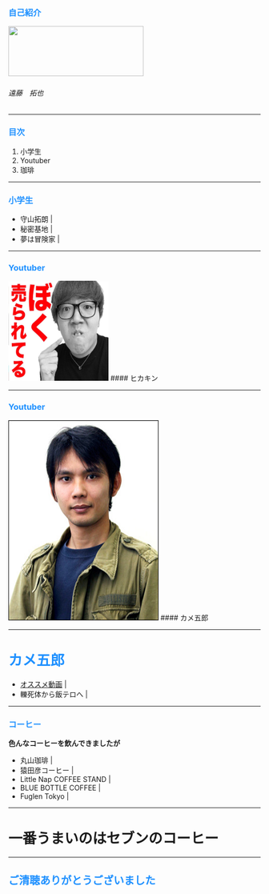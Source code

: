 
### <font color="DodgerBlue">自己紹介</font>

<img src=https://bytebucket.org/u_nation/p-reifiedtypeparameters/raw/85b924af1ffe227dff7df8949ffa1a2f49acb45d/assets/logomark.png width=270px height=100px>

###### 遠藤　拓也

---

### <font color="DodgerBlue">目次</font>

1. 小学生
2. Youtuber
3. 珈琲

---

### <font color="DodgerBlue">小学生</font>

- 守山拓朗 |
- 秘密基地 |
- 夢は冒険家 |

---

### <font color="DodgerBlue">Youtuber</font>

<img src=https://raw.githubusercontent.com/u-nation/self-intro/master/assets/hikakin.jpeg width=200px height=200px>
#### ヒカキン

---

### <font color="DodgerBlue">Youtuber</font>

<img src=https://raw.githubusercontent.com/u-nation/self-intro/master/assets/pic_kamegoro_main.jpg width=300px height=400px>
#### カメ五郎 

---

# <font color="DodgerBlue">カメ五郎</font>

- [オススメ動画](https://youtu.be/u6SRxUfYahQ) |
- 轢死体から飯テロへ |


---

### <font color="DodgerBlue">コーヒー</font>
**色んなコーヒーを飲んできましたが**

- 丸山珈琲 |
- 猿田彦コーヒー |
- Little Nap COFFEE STAND |
- BLUE BOTTLE COFFEE |
- Fuglen Tokyo |

---

# 一番うまいのはセブンのコーヒー

---

## <font color="DodgerBlue">ご清聴ありがとうございました</font>
